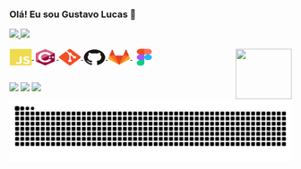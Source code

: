 ### Olá! Eu sou Gustavo Lucas 👋
<div>
  <a href="https://github.com/gustahlucas">
  <img height="180em" src="https://github-readme-stats.vercel.app/api?username=gustahlucas&show_icons=true&theme=dracula&include_all_commits=true&count_private=true"/>
  <img height="180em" src="https://github-readme-stats.vercel.app/api/top-langs/?username=gustahlucas&layout=compact&langs_count=16&theme=dracula"/>
</div>
<div style = "display: inline_block"><br>
  <img align="center" alt alt="Gusta-JS" height="30" width="40" src="https://raw.githubusercontent.com/devicons/devicon/master/icons/javascript/javascript-plain.svg">
  <img align="center" alt alt="Gusta-C++" height="30" width="40" src="https://github.com/devicons/devicon/blob/master/icons/cplusplus/cplusplus-original.svg">
  <img align="center" alt alt="Gusta-GIT" height="30" width="40" src="https://github.com/devicons/devicon/blob/master/icons/git/git-original.svg">
  <img align="center" alt alt="Gusta-github" height="30" width="40" src="https://github.com/devicons/devicon/blob/master/icons/github/github-original.svg"> 
  <img align="center" alt alt="Gusta-gitlab" height="30" width="40" src="https://github.com/devicons/devicon/blob/master/icons/gitlab/gitlab-original.svg">  
  <img align="center" alt alt="Gusta-figma" height="30" width="40" src="https://github.com/devicons/devicon/blob/master/icons/figma/figma-original.svg">  
  <img align="right" alt alt="Gusta-baby"  height="90" width="100" src="https://media.giphy.com/media/888R35MJTmDxQfRzfS/giphy.gif">  
</div>
  
  ##
 
<div> 
  <a href = "mailto: gustavo.lucas@aluno.ufop.edu.br"><img src="https://img.shields.io/badge/-Gmail-%23333?style=for-the-badge&logo=gmail&logoColor=white" target="_blank"></a>
  <a href="https://www.linkedin.com/in/gustavo-lucas-moreira/" target="_blank"><img src="https://img.shields.io/badge/-LinkedIn-%230077B5?style=for-the-badge&logo=linkedin&logoColor=white" target="_blank"></a> 
   <a href="https://www.instagram.com/gusta_lucas/" target="_blank"><img src="https://img.shields.io/badge/-Instagram-%23E4405F?style=for-the-badge&logo=instagram&logoColor=white" target="_blank"></a>
  
  ![Snake animation](https://github.com/gustahlucas/gustahlucas/blob/output/github-contribution-grid-snake.svg)

